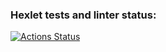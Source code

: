 ### Hexlet tests and linter status:
[![Actions Status](https://github.com/olegdemchenko/backend-project-lvl3/workflows/hexlet-check/badge.svg)](https://github.com/olegdemchenko/backend-project-lvl3/actions)